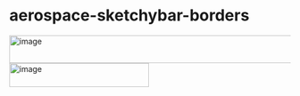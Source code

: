 # aerospace-sketchybar-borders

<img width="1473" height="50" alt="image" src="https://github.com/user-attachments/assets/ad2bada4-05a7-4dd2-858d-5e28eac60f99" />
<img width="250" height="43" alt="image" src="https://github.com/user-attachments/assets/388c42bb-ba86-4caa-879b-4b0daa3b7e22" />
